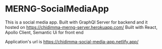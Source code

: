 # MERNG-SocialMediaApp
This is a social media app.
Built with GraphQl Server for backend and it hosted on https://chidimma-merng-server.herokuapp.com/
Built with React, Apollo Client, Semantic Ui for front end

Application's url is https://chidimma-social-media-app.netlify.app/
